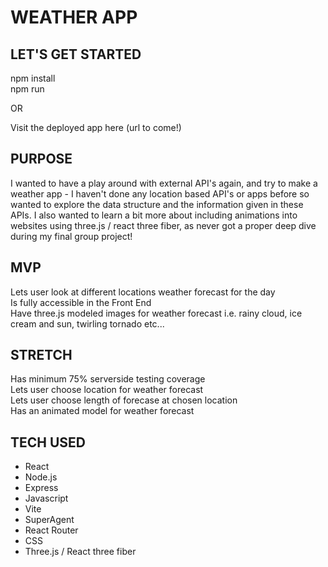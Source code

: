 # WEATHER APP

## LET'S GET STARTED
npm install  
npm run   

OR  

Visit the deployed app here (url to come!)

## PURPOSE
I wanted to have a play around with external API's again, and try to make a weather app - I haven't done any location based API's or apps before so wanted to explore the data structure and the information given in these APIs. I also wanted to learn a bit more about including animations into websites using three.js / react three fiber, as never got a proper deep dive during my final group project!

## MVP
Lets user look at different locations weather forecast for the day  
Is fully accessible in the Front End  
Have three.js modeled images for weather forecast i.e. rainy cloud, ice cream and sun, twirling tornado etc...

## STRETCH
Has minimum 75% serverside testing coverage  
Lets user choose location for weather forecast  
Lets user choose length of forecase at chosen location  
Has an animated model for weather forecast  

## TECH USED
- React
- Node.js
- Express
- Javascript
- Vite
- SuperAgent
- React Router
- CSS
- Three.js / React three fiber
